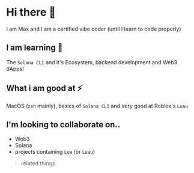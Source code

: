 # Hi there 👋
I am Max and I am a certified vibe coder (until I learn to code properly)
## I am learning 🌱
The `Solana CLI` and it's Ecosystem, backend development and Web3 dApps!
## What i am good at ⚡
MacOS (`zsh` mainly), basics of `Solana CLI` and very good at Roblox's `Luau`
## I'm looking to collaborate on..
- Web3
- Solana
- projects containing `Lua` (or `Luau`)
> related things

<!--
**Maxwell317898/Maxwell317898** is a ✨ _special_ ✨ repository because its `README.md` (this file) appears on your GitHub profile.

Here are some ideas to get you started:

- 🔭 I’m currently working on ...
- 🌱 I’m currently learning ...
- 👯 I’m looking to collaborate on ...
- 🤔 I’m looking for help with ...
- 💬 Ask me about ...
- 📫 How to reach me: ...
- 😄 Pronouns: ...
- ⚡ Fun fact: ...
-->
